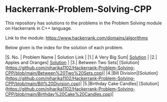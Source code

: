 # Hackerrank-Problem-Solving-CPP
This repository has solutions to the problems in the Problem Solving module on Hackerrank in C++ language.

Link to the module: https://www.hackerrank.com/domains/algorithms

Below given is the index for the solution of each problem.

|S. No. | Problem Name  | Solution Link |
|1.| A Very Big Sum| [Solution](https://github.com/niharika1102/Hackerrank-Problem-Solving-CPP/blob/main/A%20Very%20Big%20Sum.cpp)  |
|2.| Apples and Oranges| [Solution](https://github.com/niharika1102/Hackerrank-Problem-Solving-CPP/blob/main/Apple%20and%20Orange.cpp)  |
|3.| Between Two Sets| [Solution] (https://github.com/niharika1102/Hackerrank-Problem-Solving-CPP/blob/main/Between%20Two%20Sets.cpp)|
|4.|Bill Division|[Solution] (https://github.com/niharika1102/Hackerrank-Problem-Solving-CPP/blob/main/Bill%20Division.cpp)|
|5.|Birthday Cake Candles| [Solution] (https://github.com/niharika1102/Hackerrank-Problem-Solving-CPP/blob/main/Birthday%20Cake%20Candles.cpp)|
